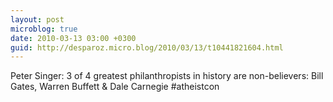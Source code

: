 ```yaml
---
layout: post
microblog: true
date: 2010-03-13 03:00 +0300
guid: http://desparoz.micro.blog/2010/03/13/t10441821604.html
---
```

Peter Singer: 3 of 4 greatest philanthropists in history are non-believers: Bill Gates, Warren Buffett &amp; Dale Carnegie #atheistcon
